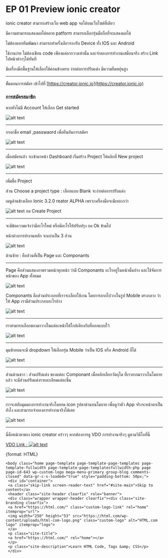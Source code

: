 # EP 01 Preview ionic creator 

ionic creator สามารถสร้างเว็บ web app จบได้บนเว็บไซต์ที่เดียว

มีความสามารถแสดงผลได้หลาย patform สามารถเลือกรุ่นมือถือที่จะแสดงผลได้ 

ไม่ต้องแยกทีมพัฒนา สามารถทำครั้งเดียวรองรับ Device ทั้ง IOS และ Android 

ใช้งานง่าย ไม่ต้องเขียน code เพียงแค่ลากวางเท่านั้น และจำลองการทำงานเสมือนจริง สร้าง Link ไปหน้าต่างๆได้ทันที 

มีเครื่องมือพื้นฐานให้เลือกใช้ค่อนข้างครบ ง่ายต่อการปรับแต่ง มีความยืดหยุ่นสูง 
___

ขั้นตอนการสมัคร เข้าไปที่ [https://creator.ionic.io](https://creator.ionic.io)

### การสมัครสมาชิก

หากยังไม่มี Account ให้เลือก Get started  

![alt text ](images/EP01-00PreviewIonicCreator/01.PNG)
___

กรอกชื่อ email ,passwaord เพื่อยืนยันการสมัคร 
  
![alt text ](images/EP01-00PreviewIonicCreator/02.PNG)
___

เมื่อสมัครแล้ว จะเข้ามาหน้า Dashboard เริ่มสร้าง Project
ให้คลิกที่ New project

![alt text ](images/EP01-00PreviewIonicCreator/03.PNG)
___

เพิ่มชื่อ Project 

ส่วน Choose a project type :  เลือกแบบ Blank จะง่ายต่อการปรับแต่ง 

เมนูด้านข้างเลือก Ionic 3.2.0 reator ALPHA เพราะเครื่องมือจะมีเยอะกว่า 

![alt text ](images/EP01-00PreviewIonicCreator/04.PNG)
กด Create Project
___
 

จะมีข้อความแจ้งว่ามีอะไรใหม่ หรือมีอะไรให้ปรับปรุง กด Ok ข้ามไป  

หน้าต่างการทำงานหลัก จะแบ่งเป็น 3 ส่วน

![alt text ](images/EP01-00PreviewIonicCreator/05.PNG)

ด้านซ้าย : คือส่วนที่เป็น Page และ Componants   
___
Page คือส่วนแสดงภาพรวมหน้าทุกหน้า ว่ามี Componants อะไรอยู่ในหน้านั้นบ้าง และใช้จัดการหน้าของ App ทั้งหมด 

![alt text ](images/EP01-00PreviewIonicCreator/06.PNG)

Componants  คือส่วนประกอบที่เราจะเลือกใช้งาน โดยการลากไปวางในรูป Mobile ตรงกลาง ว่าให้ App เรามีส่วนประกอบอะไรบ้าง 

![alt text ](images/EP01-00PreviewIonicCreator/07.PNG)
___

เราสามารถเลือกของมาวางในแต่ละหน้าให้ใกล้เคียงกับที่ออกแบบใว้  

![alt text ](images/EP01-00PreviewIonicCreator/08.PNG)
___

มุมซ้ายบนจะมี dropdown ให้เลือกรุ่น Mobile ว่าเป็น IOS หรือ Android ก็ได้

![alt text ](images/EP01-00PreviewIonicCreator/09.PNG)
___

ส่วนด้านขวา : ส่วนปรับแต่ง ของแต่ละ Componant 
เมื่อคลิกเลือกวัตถุใด ที่เราลากมาวางในโมบายแล้ว จะมีส่วนปรับแต่งรายละเอียดแต่ละชิ้น

![alt text ](images/EP01-00PreviewIonicCreator/10.PNG)
___

เราจะสลับมุมมองการทำงานจริงโดยกด icon รูปตาด้านบนโมบาย เพื่อดูว่าตัว App จริงจะหน้าตาเป็นยังไง และสามารถจำลองการทำงานจริงได้เลย

![alt text](images/EP01-00PreviewIonicCreator/11.PNG)
___

นี่คือหน้าตาของ ionic creator คร่าวๆ 
หากต้องการดู VDO การทำงานจริงๆ ดูตามวิดีโอที่นี่

[VDO Link : ![alt text](images/EP01-00PreviewIonicCreator/12.PNG)](https://youtu.be/S4rTmzAyd5s)

{format: HTML}
~~~~~~~~
<body class="home page-template page-template-page-templates page-template-fullwidth page-template-page-templatesfullwidth-php page page-id-643 wp-custom-logo mega-menu-primary group-blog comments-closed" data-gr-c-s-loaded="true" style="padding-bottom: 50px;"> 
 <div id="container"> 
 <a class="skip-link screen-reader-text" href="#site-main">Skip to content</a>
 <header class="site-header clearfix" role="banner">
 <div class="wrapper wrapper-header clearfix"><div class="site-branding clearfix"> 
 <a href="https://html.com/" class="custom-logo-link" rel="home" itemprop="url">
 <img width="250" height="53" src="https://html.com/wp-content/uploads/html-com-logo.png" class="custom-logo" alt="HTML.com logo" itemprop="logo">
 </a>
 <p class="site-title">
 <a href="https://html.com/" rel="home"></a>
 </p>
 <p class="site-description">Learn HTML Code, Tags &amp; CSS</p>
 </div>
~~~~~~~~
